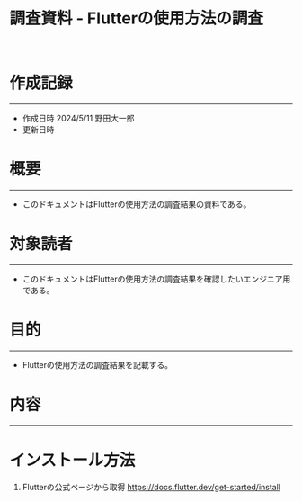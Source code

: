 # 調査資料 - Flutterの使用方法の調査
&nbsp;
# 作成記録
---
* 作成日時 2024/5/11 野田大一郎
* 更新日時
&nbsp;
# 概要
---
* このドキュメントはFlutterの使用方法の調査結果の資料である。
&nbsp;
# 対象読者
---
* このドキュメントはFlutterの使用方法の調査結果を確認したいエンジニア用である。
&nbsp;
# 目的
---
* Flutterの使用方法の調査結果を記載する。
&nbsp;

# 内容
---
# インストール方法
1. Flutterの公式ページから取得
https://docs.flutter.dev/get-started/install